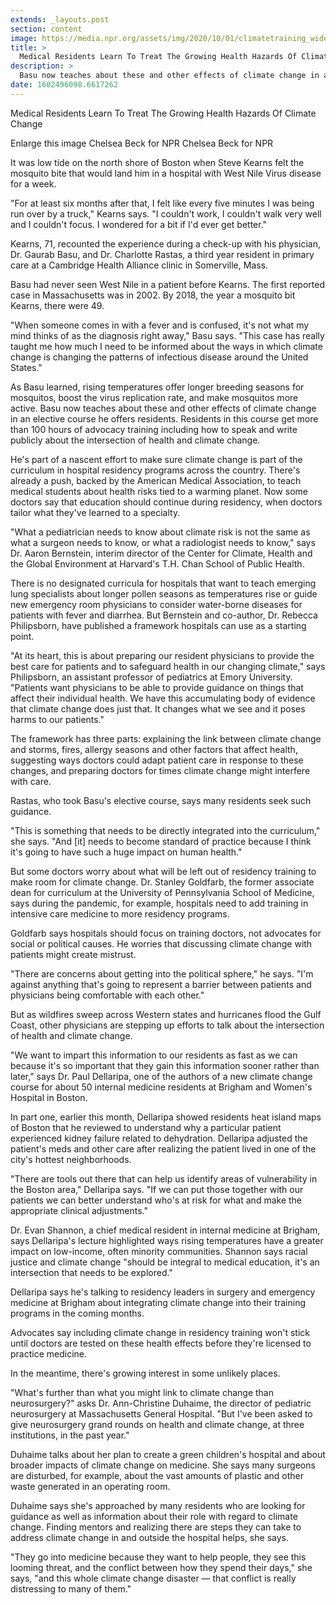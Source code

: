 ```yaml
--- 
extends: _layouts.post 
section: content 
image: https://media.npr.org/assets/img/2020/10/01/climatetraining_wide-26e2e26cfffc4b673bf636ad2c5c20ebb20b38e1.jpg?s=1400 
title: > 
  Medical Residents Learn To Treat The Growing Health Hazards Of Climate Change 
description: > 
  Basu now teaches about these and other effects of climate change in an elective course he offers residents.Shannon says racial justice and climate change "should be integral to medical education, it's an intersection that needs to be explored.""But I've been asked to give neurosurgery grand rounds on health and climate change, at three institutions, in the past year."Duhaime talks about her plan to create a green children's hospital and about broader impacts of climate change on medicine.Finding mentors and realizing there are steps they can take to address climate change in and outside the hospital helps, she says. 
date: 1602496098.6617262 
--- 
```

Medical Residents Learn To Treat The Growing Health Hazards Of Climate Change

Enlarge this image Chelsea Beck for NPR Chelsea Beck for NPR

It was low tide on the north shore of Boston when Steve Kearns felt the mosquito bite that would land him in a hospital with West Nile Virus disease for a week.

"For at least six months after that, I felt like every five minutes I was being run over by a truck," Kearns says. "I couldn't work, I couldn't walk very well and I couldn't focus. I wondered for a bit if I'd ever get better."

Kearns, 71, recounted the experience during a check-up with his physician, Dr. Gaurab Basu, and Dr. Charlotte Rastas, a third year resident in primary care at a Cambridge Health Alliance clinic in Somerville, Mass.

Basu had never seen West Nile in a patient before Kearns. The first reported case in Massachusetts was in 2002. By 2018, the year a mosquito bit Kearns, there were 49.

"When someone comes in with a fever and is confused, it's not what my mind thinks of as the diagnosis right away," Basu says. "This case has really taught me how much I need to be informed about the ways in which climate change is changing the patterns of infectious disease around the United States."

As Basu learned, rising temperatures offer longer breeding seasons for mosquitos, boost the virus replication rate, and make mosquitos more active. Basu now teaches about these and other effects of climate change in an elective course he offers residents. Residents in this course get more than 100 hours of advocacy training including how to speak and write publicly about the intersection of health and climate change.

He's part of a nascent effort to make sure climate change is part of the curriculum in hospital residency programs across the country. There's already a push, backed by the American Medical Association, to teach medical students about health risks tied to a warming planet. Now some doctors say that education should continue during residency, when doctors tailor what they've learned to a specialty.

"What a pediatrician needs to know about climate risk is not the same as what a surgeon needs to know, or what a radiologist needs to know," says Dr. Aaron Bernstein, interim director of the Center for Climate, Health and the Global Environment at Harvard's T.H. Chan School of Public Health.

There is no designated curricula for hospitals that want to teach emerging lung specialists about longer pollen seasons as temperatures rise or guide new emergency room physicians to consider water-borne diseases for patients with fever and diarrhea. But Bernstein and co-author, Dr. Rebecca Philipsborn, have published a framework hospitals can use as a starting point.

"At its heart, this is about preparing our resident physicians to provide the best care for patients and to safeguard health in our changing climate," says Philipsborn, an assistant professor of pediatrics at Emory University. "Patients want physicians to be able to provide guidance on things that affect their individual health. We have this accumulating body of evidence that climate change does just that. It changes what we see and it poses harms to our patients."

The framework has three parts: explaining the link between climate change and storms, fires, allergy seasons and other factors that affect health, suggesting ways doctors could adapt patient care in response to these changes, and preparing doctors for times climate change might interfere with care.

Rastas, who took Basu's elective course, says many residents seek such guidance.

"This is something that needs to be directly integrated into the curriculum," she says. "And [it] needs to become standard of practice because I think it's going to have such a huge impact on human health."

But some doctors worry about what will be left out of residency training to make room for climate change. Dr. Stanley Goldfarb, the former associate dean for curriculum at the University of Pennsylvania School of Medicine, says during the pandemic, for example, hospitals need to add training in intensive care medicine to more residency programs.

Goldfarb says hospitals should focus on training doctors, not advocates for social or political causes. He worries that discussing climate change with patients might create mistrust.

"There are concerns about getting into the political sphere," he says. "I'm against anything that's going to represent a barrier between patients and physicians being comfortable with each other."

But as wildfires sweep across Western states and hurricanes flood the Gulf Coast, other physicians are stepping up efforts to talk about the intersection of health and climate change.

"We want to impart this information to our residents as fast as we can because it's so important that they gain this information sooner rather than later," says Dr. Paul Dellaripa, one of the authors of a new climate change course for about 50 internal medicine residents at Brigham and Women's Hospital in Boston.

In part one, earlier this month, Dellaripa showed residents heat island maps of Boston that he reviewed to understand why a particular patient experienced kidney failure related to dehydration. Dellaripa adjusted the patient's meds and other care after realizing the patient lived in one of the city's hottest neighborhoods.

"There are tools out there that can help us identify areas of vulnerability in the Boston area," Dellaripa says. "If we can put those together with our patients we can better understand who's at risk for what and make the appropriate clinical adjustments."

Dr. Evan Shannon, a chief medical resident in internal medicine at Brigham, says Dellaripa's lecture highlighted ways rising temperatures have a greater impact on low-income, often minority communities. Shannon says racial justice and climate change "should be integral to medical education, it's an intersection that needs to be explored."

Dellaripa says he's talking to residency leaders in surgery and emergency medicine at Brigham about integrating climate change into their training programs in the coming months.

Advocates say including climate change in residency training won't stick until doctors are tested on these health effects before they're licensed to practice medicine.

In the meantime, there's growing interest in some unlikely places.

"What's further than what you might link to climate change than neurosurgery?" asks Dr. Ann-Christine Duhaime, the director of pediatric neurosurgery at Massachusetts General Hospital. "But I've been asked to give neurosurgery grand rounds on health and climate change, at three institutions, in the past year."

Duhaime talks about her plan to create a green children's hospital and about broader impacts of climate change on medicine. She says many surgeons are disturbed, for example, about the vast amounts of plastic and other waste generated in an operating room.

Duhaime says she's approached by many residents who are looking for guidance as well as information about their role with regard to climate change. Finding mentors and realizing there are steps they can take to address climate change in and outside the hospital helps, she says.

"They go into medicine because they want to help people, they see this looming threat, and the conflict between how they spend their days," she says, "and this whole climate change disaster — that conflict is really distressing to many of them."
